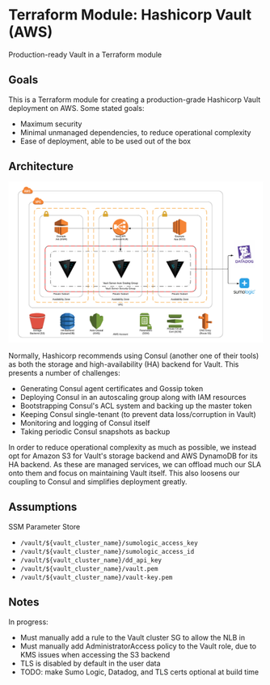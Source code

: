 # Terraform Module: Hashicorp Vault (AWS)

Production-ready Vault in a Terraform module

## Goals

This is a Terraform module for creating a production-grade Hashicorp Vault deployment on AWS. Some stated goals:

- Maximum security
- Minimal unmanaged dependencies, to reduce operational complexity
- Ease of deployment, able to be used out of the box

## Architecture

![Vault Architecture Diagram](/assets/architecture.png?raw=true)

Normally, Hashicorp recommends using Consul (another one of their tools) as both the storage and high-availability (HA) backend for Vault. This presents a number of challenges:

- Generating Consul agent certificates and Gossip token
- Deploying Consul in an autoscaling group along with IAM resources
- Bootstrapping Consul's ACL system and backing up the master token
- Keeping Consul single-tenant (to prevent data loss/corruption in Vault)
- Monitoring and logging of Consul itself
- Taking periodic Consul snapshots as backup

In order to reduce operational complexity as much as possible, we instead opt for Amazon S3 for Vault's storage backend and AWS DynamoDB for its HA backend. As these are managed services, we can offload much our SLA onto them and focus on maintaining Vault itself. This also loosens our coupling to Consul and simplifies deployment greatly.

## Assumptions

SSM Parameter Store

- `/vault/${vault_cluster_name}/sumologic_access_key`
- `/vault/${vault_cluster_name}/sumologic_access_id`
- `/vault/${vault_cluster_name}/dd_api_key`
- `/vault/${vault_cluster_name}/vault.pem`
- `/vault/${vault_cluster_name}/vault-key.pem`

## Notes

In progress:

- Must manually add a rule to the Vault cluster SG to allow the NLB in
- Must manually add AdministratorAccess policy to the Vault role, due to KMS issues when accessing the S3 backend
- TLS is disabled by default in the user data
- TODO: make Sumo Logic, Datadog, and TLS certs optional at build time
